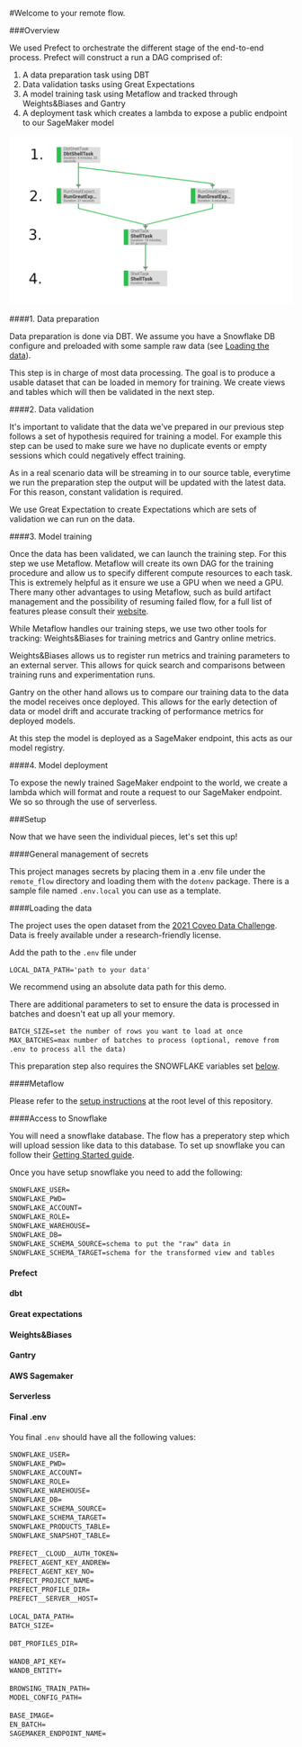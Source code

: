 #Welcome to your remote flow.

###Overview

We used Prefect to orchestrate the different stage of the end-to-end process. Prefect will construct a run a DAG
comprised of: 
1. A data preparation task using DBT
2. Data validation tasks using Great Expectations
3. A model training task using Metaflow and tracked through Weights&Biases and Gantry
4. A deployment task which creates a lambda to expose a public endpoint to our SageMaker model

![picture alt](resources/PrefectFlowSchematic.png "Prefect Flow")

####1. Data preparation

Data preparation is done via DBT. We assume you have a Snowflake DB configure and preloaded with some sample 
raw data (see [Loading the data](#loading-the-data)). 

This step is in charge of most data processing. The goal is to produce a usable dataset that can be loaded in 
memory for training. We create views and tables which will then be validated in the next step.

####2. Data validation

It's important to validate that the data we've prepared in our previous step follows a set of hypothesis required
for training a model. For example this step can be used to make sure we have no duplicate events or empty sessions
which could negatively effect training. 

As in a real scenario data will be streaming in to our source table, everytime we run the preparation step the output
will be updated with the latest data. For this reason, constant validation is required. 

We use Great Expectation to create Expectations which are sets of validation we can run on the data.

####3. Model training

Once the data has been validated, we can launch the training step. For this step we use Metaflow. Metaflow will create its own
DAG for the training procedure and allow us to specify different compute resources to each task. This is extremely helpful as it
ensure we use a GPU when we need a GPU. There many other advantages to using Metaflow, such as build artifact management and the
possibility of resuming failed flow, for a full list of features please consult their [website](https://metaflow.org/). 

While Metaflow handles our training steps, we use two other tools for tracking:  Weights&Biases for training metrics and Gantry
online metrics. 

Weights&Biases allows us to register run metrics and training parameters to an external server. This allows for quick search and 
comparisons between training runs and experimentation runs. 

Gantry on the other hand allows us to compare our training data to the data the model receives once deployed. This allows for the 
early detection of data or model drift and accurate tracking of performance metrics for deployed models.

At this step the model is deployed as a SageMaker endpoint, this acts as our model registry. 

####4. Model deployment

To expose the newly trained SageMaker endpoint to the world, we create a lambda which will format and route a request to our SageMaker endpoint. 
We so so through the use of serverless.


###Setup

Now that we have seen the individual pieces, let's set this up!

####General management of secrets

This project manages secrets by placing them in a .env file under the `remote_flow` directory and loading
them with the `dotenv` package.  There is a sample file named `.env.local` you can use as a template. 

####Loading the data

The project uses the open dataset from the [2021 Coveo Data Challenge](https://github.com/coveooss/SIGIR-ecom-data-challenge).
Data is freely available under a research-friendly license.

Add the path to the `.env` file under 
```
LOCAL_DATA_PATH='path to your data'
```

We recommend using an absolute data path for this demo.

There are additional parameters to set to ensure the data is processed in batches and doesn't
eat up all your memory. 

```
BATCH_SIZE=set the number of rows you want to load at once
MAX_BATCHES=max number of batches to process (optional, remove from .env to process all the data)
```

This preparation step also requires the SNOWFLAKE variables set [below](access-to-snowflake). 

####Metaflow

Please refer to the [setup instructions](../README.md) at the root level of this repository.

####Access to Snowflake

You will need a snowflake database. The flow has a preperatory step which will upload session
like data to this database. To set up snowflake you can follow their [Getting Started guide](https://docs.snowflake.com/en/user-guide-getting-started.html).

Once you have setup snowflake you need to add the following:
```
SNOWFLAKE_USER=
SNOWFLAKE_PWD=
SNOWFLAKE_ACCOUNT=
SNOWFLAKE_ROLE=
SNOWFLAKE_WAREHOUSE=
SNOWFLAKE_DB=
SNOWFLAKE_SCHEMA_SOURCE=schema to put the "raw" data in
SNOWFLAKE_SCHEMA_TARGET=schema for the transformed view and tables
```

#### Prefect

#### dbt

#### Great expectations

#### Weights&Biases

#### Gantry

#### AWS Sagemaker

#### Serverless

#### Final .env

You final `.env` should have all the following values:
```
SNOWFLAKE_USER=
SNOWFLAKE_PWD=
SNOWFLAKE_ACCOUNT=
SNOWFLAKE_ROLE=
SNOWFLAKE_WAREHOUSE=
SNOWFLAKE_DB=
SNOWFLAKE_SCHEMA_SOURCE=
SNOWFLAKE_SCHEMA_TARGET=
SNOWFLAKE_PRODUCTS_TABLE=
SNOWFLAKE_SNAPSHOT_TABLE=

PREFECT__CLOUD__AUTH_TOKEN=
PREFECT_AGENT_KEY_ANDREW=
PREFECT_AGENT_KEY_NO=
PREFECT_PROJECT_NAME=
PREFECT_PROFILE_DIR=
PREFECT__SERVER__HOST=

LOCAL_DATA_PATH=
BATCH_SIZE=

DBT_PROFILES_DIR=

WANDB_API_KEY=
WANDB_ENTITY=

BROWSING_TRAIN_PATH=
MODEL_CONFIG_PATH=

BASE_IMAGE=
EN_BATCH=
SAGEMAKER_ENDPOINT_NAME=
```
